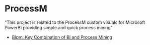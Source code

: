 # ProcessM
"This project is related to the ProcessM custom visuals for Microsoft PowerBI providing simple and quick process mining"
 * [BIpm: Key Combination of BI and Process Mining](https://github.com/hnreza/ProcessM/wiki#processm--interactive-directed-flow-graph)
